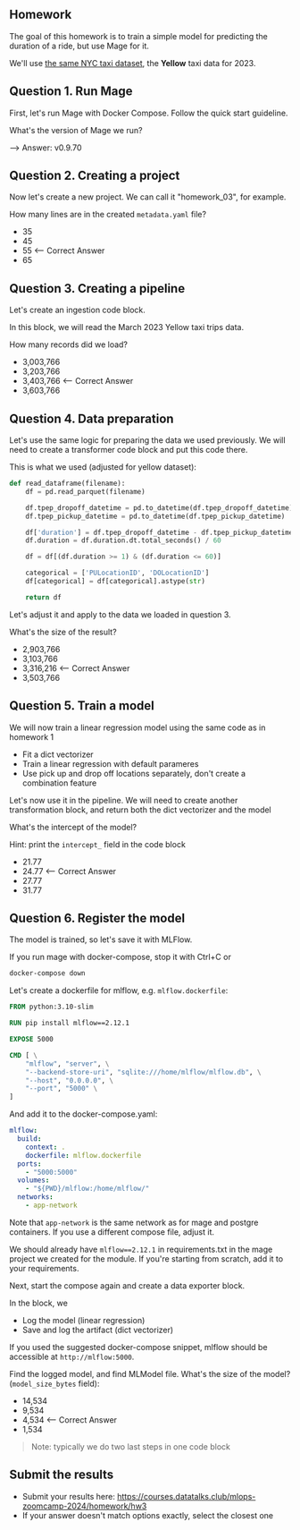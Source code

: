 ## Homework

The goal of this homework is to train a simple model for predicting the duration of a ride, but use Mage for it.

We'll use [the same NYC taxi dataset](https://www1.nyc.gov/site/tlc/about/tlc-trip-record-data.page), the **Yellow** taxi data for 2023.

## Question 1. Run Mage

First, let's run Mage with Docker Compose. Follow the quick start guideline.

What's the version of Mage we run?

--> Answer: v0.9.70

## Question 2. Creating a project

Now let's create a new project. We can call it "homework_03", for example.

How many lines are in the created `metadata.yaml` file?

- 35
- 45
- 55 <-- Correct Answer
- 65

## Question 3. Creating a pipeline

Let's create an ingestion code block.

In this block, we will read the March 2023 Yellow taxi trips data.

How many records did we load?

- 3,003,766
- 3,203,766
- 3,403,766 <-- Correct Answer
- 3,603,766

## Question 4. Data preparation

Let's use the same logic for preparing the data we used previously. We will need to create a transformer code block and put this code there.

This is what we used (adjusted for yellow dataset):

```python
def read_dataframe(filename):
    df = pd.read_parquet(filename)

    df.tpep_dropoff_datetime = pd.to_datetime(df.tpep_dropoff_datetime)
    df.tpep_pickup_datetime = pd.to_datetime(df.tpep_pickup_datetime)

    df['duration'] = df.tpep_dropoff_datetime - df.tpep_pickup_datetime
    df.duration = df.duration.dt.total_seconds() / 60

    df = df[(df.duration >= 1) & (df.duration <= 60)]

    categorical = ['PULocationID', 'DOLocationID']
    df[categorical] = df[categorical].astype(str)

    return df
```

Let's adjust it and apply to the data we loaded in question 3.

What's the size of the result?

- 2,903,766
- 3,103,766
- 3,316,216 <-- Correct Answer
- 3,503,766

## Question 5. Train a model

We will now train a linear regression model using the same code as in homework 1

- Fit a dict vectorizer
- Train a linear regression with default parameres
- Use pick up and drop off locations separately, don't create a combination feature

Let's now use it in the pipeline. We will need to create another transformation block, and return both the dict vectorizer and the model

What's the intercept of the model?

Hint: print the `intercept_` field in the code block

- 21.77
- 24.77 <-- Correct Answer
- 27.77
- 31.77

## Question 6. Register the model

The model is trained, so let's save it with MLFlow.

If you run mage with docker-compose, stop it with Ctrl+C or

```bash
docker-compose down
```

Let's create a dockerfile for mlflow, e.g. `mlflow.dockerfile`:

```dockerfile
FROM python:3.10-slim

RUN pip install mlflow==2.12.1

EXPOSE 5000

CMD [ \
    "mlflow", "server", \
    "--backend-store-uri", "sqlite:///home/mlflow/mlflow.db", \
    "--host", "0.0.0.0", \
    "--port", "5000" \
]
```

And add it to the docker-compose.yaml:

```yaml
mlflow:
  build:
    context: .
    dockerfile: mlflow.dockerfile
  ports:
    - "5000:5000"
  volumes:
    - "${PWD}/mlflow:/home/mlflow/"
  networks:
    - app-network
```

Note that `app-network` is the same network as for mage and postgre containers.
If you use a different compose file, adjust it.

We should already have `mlflow==2.12.1` in requirements.txt in the mage project we created for the module. If you're starting from scratch, add it to your requirements.

Next, start the compose again and create a data exporter block.

In the block, we

- Log the model (linear regression)
- Save and log the artifact (dict vectorizer)

If you used the suggested docker-compose snippet, mlflow should be accessible at `http://mlflow:5000`.

Find the logged model, and find MLModel file. What's the size of the model? (`model_size_bytes` field):

- 14,534
- 9,534
- 4,534 <-- Correct Answer
- 1,534

> Note: typically we do two last steps in one code block

## Submit the results

- Submit your results here: https://courses.datatalks.club/mlops-zoomcamp-2024/homework/hw3
- If your answer doesn't match options exactly, select the closest one
